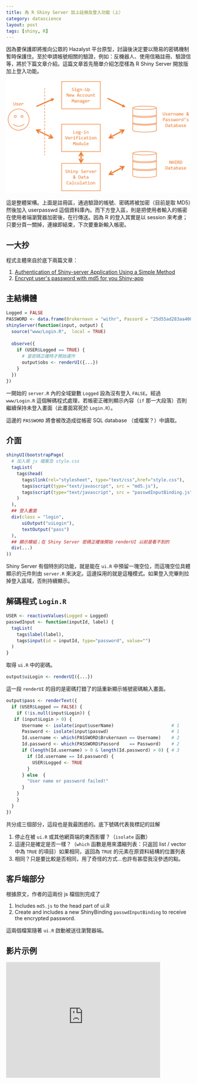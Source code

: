 ```yaml
---
title: 為 R Shiny Server 加上註冊及登入功能（上）
category: datascience
layout: post
tags: [shiny, R]
---
```

因為要保護即將推向公眾的 Hazalyst 平台原型，討論後決定要以簡易的密碼機制暫時保護住。至於申請帳號相關的驗證，例如：反機器人、使用信箱註冊、驗證信等，將於下篇文章介紹。這篇文章首先簡單介紹怎麼樣為 R Shiny Server 開放版加上登入功能。

![整體架構](/assets/signuplogin.png)

這是整體架構。上面是註冊區，通過驗證的帳號、密碼將被加密（目前是取 MD5）然後加入 userpasswd 這個資料庫內。而下方登入區，則是把使用者輸入的帳密在使用者端瀏覽器加密後，在行傳送。因為 R 的登入其實是以 session 來考慮；只要分頁一關掉，連線即結束，下次要重新輸入帳密。

## 一大抄
程式主體來自於底下兩篇文章：

1. [Authentication of Shiny-server Application Using a Simple Method](http://withr.me/authentication-of-shiny-server-application-using-a-simple-method/)
2. [Encrypt user's password with md5 for you Shiny-app](http://withr.me/encrypt-users-password-with-md5-for-you-shiny-app/)

## 主結構體

``` R
Logged = FALSE
PASSWORD <- data.frame(Brukernavn = "withr", Passord = "25d55ad283aa400af464c76d713c07ad")
shinyServer(function(input, output) {
  source("www/Login.R",  local = TRUE)
  
  observe({
    if (USER$Logged == TRUE) {
      # 當密碼正確時才開始運作
      output$obs <- renderUI({...})
    }
  })
})
```

一開始的 ``server.R`` 內的全域變數 ``Logged`` 設為沒有登入 ``FALSE``。經過 ``www/Login.R`` 這個解碼程式處理，若帳密正確則顯示內容（``if`` 那一大段落）否則繼續保持未登入畫面（此畫面寫死於 ``Login.R``）。

這邊的 ``PASSWORD`` 將會被改造成從帳密 SQL database （或檔案？）中讀取。

## 介面

``` R
shinyUI(bootstrapPage(
  # 加入兩 js 檔案及 style.css
  tagList(
    tags$head(
      tags$link(rel="stylesheet", type="text/css",href="style.css"),
      tags$script(type="text/javascript", src = "md5.js"),
      tags$script(type="text/javascript", src = "passwdInputBinding.js")
    )
  ),
  ## 登入畫面
  div(class = "login",
      uiOutput("uiLogin"),
      textOutput("pass")
  ), 
  ## 顯示模組；在 Shiny Server 密碼正確後開始 renderUI 以前是看不到的
  div(...) 
))
```

Shiny Server 有個特別的功能，就是能在 ``ui.R`` 中預留一塊空位，而這塊空位具體顯示的元件則由 ``server.R`` 來決定。這邊採用的就是這種模式。如果登入完畢則拉掉登入區域，否則持續顯示。

## 解碼程式 ``Login.R``

``` R
USER <- reactiveValues(Logged = Logged)
passwdInput <- function(inputId, label) {
  tagList(
    tags$label(label),
    tags$input(id = inputId, type="password", value="")
  )
}
```
取得 ``ui.R`` 中的密碼。


``` R
output$uiLogin <- renderUI({...})
```
這一段 ``renderUI`` 的目的是密碼打錯了的話重新顯示帳號密碼輸入畫面。



``` R
output$pass <- renderText({  
  if (USER$Logged == FALSE) {
    if (!is.null(input$Login)) {
   if (input$Login > 0) {
      Username <- isolate(input$userName)                      # 1
      Password <- isolate(input$passwd)                        # 1
      Id.username <- which(PASSWORD$Brukernavn == Username)    # 2
      Id.password <- which(PASSWORD$Passord    == Password)    # 2
      if (length(Id.username) > 0 & length(Id.password) > 0) { # 3
        if (Id.username == Id.password) {
          USER$Logged <- TRUE
        } 
      } else  {
        "User name or password failed!"
      }
    } 
    }
  }
})
```

共分成三個部分，這段也是我最困惑的。底下號碼代表我標記的註解

1. 停止在被 ``ui.R`` 或其他網頁端的東西影響？（``isolate`` 函數）
2. 這邊只是確定是否一樣？（``which`` 函數是用來濃縮列表：只返回 list / vector 中為 ``TRUE`` 的項目）如果相同，返回為 ``TRUE`` 的元素在原資料結構的位置列表
3. 相同？只是要比較是否相同，用了奇怪的方式...也許有甚麼我沒參透的點。


## 客戶端部分
根據原文，作者的這兩份 js 檔個別完成了

1. Includes ``md5.js`` to the head part of ui.R
2. Create and includes a new ShinyBinding ``passwdInputBinding`` to receive the encrypted password.

這兩個檔案隨著 ``ui.R`` 啟動被送往瀏覽器端。


## 影片示例

<iframe width="420" height="315" src="https://www.youtube.com/embed/2bUd6Q8qaz4" frameborder="0" allowfullscreen></iframe>
